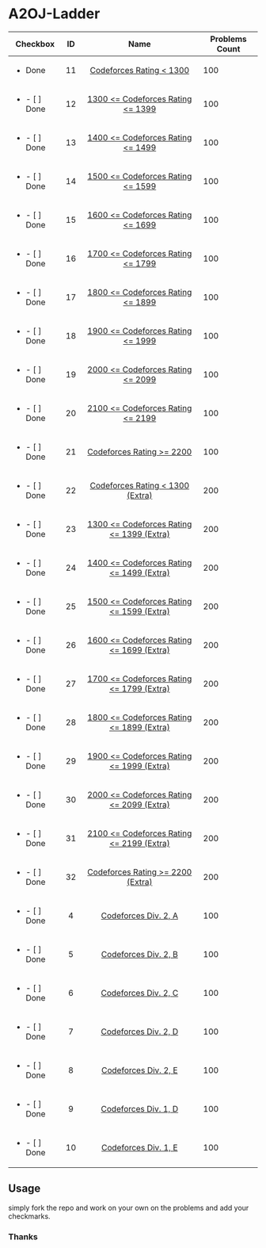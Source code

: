 # A2OJ-Ladder

| Checkbox | ID  | Name | Problems Count |
|---|:---:|:---:|---|
|<ul><li> Done</li></ul>|11|[Codeforces Rating < 1300](ladders/11.%20Codeforces%20Rating%20%3C%201300/README.md)|100|
|<ul><li>- [ ] Done</li></ul>|12|[1300 <= Codeforces Rating <= 1399](ladders/12.%201300%20%3C%3D%20Codeforces%20Rating%20%3C%3D%201399/README.md)|100|
|<ul><li>- [ ] Done</li></ul>|13|[1400 <= Codeforces Rating <= 1499](ladders/13.%201400%20%3C%3D%20Codeforces%20Rating%20%3C%3D%201499/README.md)|100|
|<ul><li>- [ ] Done</li></ul>|14|[1500 <= Codeforces Rating <= 1599](ladders/14.%201500%20%3C%3D%20Codeforces%20Rating%20%3C%3D%201599/README.md)|100|
|<ul><li>- [ ] Done</li></ul>|15|[1600 <= Codeforces Rating <= 1699](ladders/15.%201600%20%3C%3D%20Codeforces%20Rating%20%3C%3D%201699/README.md)|100|
|<ul><li>- [ ] Done</li></ul>|16|[1700 <= Codeforces Rating <= 1799](ladders/16.%201700%20%3C%3D%20Codeforces%20Rating%20%3C%3D%201799/README.md)|100|
|<ul><li>- [ ] Done</li></ul>|17|[1800 <= Codeforces Rating <= 1899](ladders/17.%201800%20%3C%3D%20Codeforces%20Rating%20%3C%3D%201899/README.md)|100|
|<ul><li>- [ ] Done</li></ul>|18|[1900 <= Codeforces Rating <= 1999](ladders/18.%201900%20%3C%3D%20Codeforces%20Rating%20%3C%3D%201999/README.md)|100|
|<ul><li>- [ ] Done</li></ul>|19|[2000 <= Codeforces Rating <= 2099](ladders/19.%202000%20%3C%3D%20Codeforces%20Rating%20%3C%3D%202099/README.md)|100|
|<ul><li>- [ ] Done</li></ul>|20|[2100 <= Codeforces Rating <= 2199](ladders/20.%202100%20%3C%3D%20Codeforces%20Rating%20%3C%3D%202199/README.md)|100|
|<ul><li>- [ ] Done</li></ul>|21|[Codeforces Rating >= 2200](ladders/21.%20Codeforces%20Rating%20%3E%3D%202200/README.md)|100|
|<ul><li>- [ ] Done</li></ul>|22|[Codeforces Rating < 1300 (Extra)](ladders/22.%20Codeforces%20Rating%20%3C%201300%20%28Extra%29/README.md)|200|
|<ul><li>- [ ] Done</li></ul>|23|[1300 <= Codeforces Rating <= 1399 (Extra)](ladders/23.%201300%20%3C%3D%20Codeforces%20Rating%20%3C%3D%201399%20%28Extra%29/README.md)|200|
|<ul><li>- [ ] Done</li></ul>|24|[1400 <= Codeforces Rating <= 1499 (Extra)](ladders/24.%201400%20%3C%3D%20Codeforces%20Rating%20%3C%3D%201499%20%28Extra%29/README.md)|200|
|<ul><li>- [ ] Done</li></ul>|25|[1500 <= Codeforces Rating <= 1599 (Extra)](ladders/25.%201500%20%3C%3D%20Codeforces%20Rating%20%3C%3D%201599%20%28Extra%29/README.md)|200|
|<ul><li>- [ ] Done</li></ul>|26|[1600 <= Codeforces Rating <= 1699 (Extra)](ladders/26.%201600%20%3C%3D%20Codeforces%20Rating%20%3C%3D%201699%20%28Extra%29/README.md)|200|
|<ul><li>- [ ] Done</li></ul>|27|[1700 <= Codeforces Rating <= 1799 (Extra)](ladders/27.%201700%20%3C%3D%20Codeforces%20Rating%20%3C%3D%201799%20%28Extra%29/README.md)|200|
|<ul><li>- [ ] Done</li></ul>|28|[1800 <= Codeforces Rating <= 1899 (Extra)](ladders/28.%201800%20%3C%3D%20Codeforces%20Rating%20%3C%3D%201899%20%28Extra%29/README.md)|200|
|<ul><li>- [ ] Done</li></ul>|29|[1900 <= Codeforces Rating <= 1999 (Extra)](ladders/29.%201900%20%3C%3D%20Codeforces%20Rating%20%3C%3D%201999%20%28Extra%29/README.md)|200|
|<ul><li>- [ ] Done</li></ul>|30|[2000 <= Codeforces Rating <= 2099 (Extra)](ladders/30.%202000%20%3C%3D%20Codeforces%20Rating%20%3C%3D%202099%20%28Extra%29/README.md)|200|
|<ul><li>- [ ] Done</li></ul>|31|[2100 <= Codeforces Rating <= 2199 (Extra)](ladders/31.%202100%20%3C%3D%20Codeforces%20Rating%20%3C%3D%202199%20%28Extra%29/README.md)|200|
|<ul><li>- [ ] Done</li></ul>|32|[Codeforces Rating >= 2200 (Extra)](ladders/32.%20Codeforces%20Rating%20%3E%3D%202200%20%28Extra%29/README.md)|200|
|<ul><li>- [ ] Done</li></ul>|4|[Codeforces Div. 2, A](ladders/04.%20Codeforces%20Div.%202%2C%20A/README.md)|100|
|<ul><li>- [ ] Done</li></ul>|5|[Codeforces Div. 2, B](ladders/05.%20Codeforces%20Div.%202%2C%20B/README.md)|100|
|<ul><li>- [ ] Done</li></ul>|6|[Codeforces Div. 2, C](ladders/06.%20Codeforces%20Div.%202%2C%20C/README.md)|100|
|<ul><li>- [ ] Done</li></ul>|7|[Codeforces Div. 2, D](ladders/07.%20Codeforces%20Div.%202%2C%20D/README.md)|100|
|<ul><li>- [ ] Done</li></ul>|8|[Codeforces Div. 2, E](ladders/08.%20Codeforces%20Div.%202%2C%20E/README.md)|100|
|<ul><li>- [ ] Done</li></ul>|9|[Codeforces Div. 1, D](ladders/09.%20Codeforces%20Div.%201%2C%20D/README.md)|100|
|<ul><li>- [ ] Done</li></ul>|10|[Codeforces Div. 1, E](ladders/10.%20Codeforces%20Div.%201%2C%20E/README.md)|100|

## Usage
simply fork the repo and work on your own on the problems and add your checkmarks.

### Thanks
